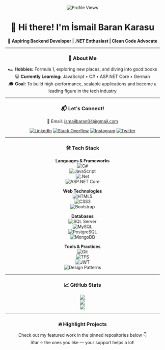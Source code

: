 <div align="center">

![Profile Views](https://komarev.com/ghpvc/?username=ismailbarankarasu&color=blue)

# 👋 Hi there! I'm İsmail Baran Karasu

🎯 **Aspiring Backend Developer | .NET Enthusiast | Clean Code Advocate**

---

### 🚀 About Me
🏎️ **Hobbies:** Formula 1, exploring new places, and diving into good books  
💻 **Currently Learning:** JavaScript • C# • ASP.NET Core • German  
🎓 **Goal:** To build high-performance, scalable applications and become a leading figure in the tech industry

---

### 📬 Let's Connect!
📧 Email: [ismailbaran04@gmail.com](mailto:ismailbaran04@gmail.com)

[![LinkedIn](https://img.shields.io/badge/LinkedIn-%230077B5.svg?logo=linkedin&logoColor=white)](https://linkedin.com/in/ismail-baran-karasu-a98916227)
[![Stack Overflow](https://img.shields.io/badge/-Stackoverflow-FE7A16?logo=stack-overflow&logoColor=white)](https://stackoverflow.com/users/16912334/ismail-baran-karasu)
[![Instagram](https://img.shields.io/badge/Instagram-%23E4405F.svg?logo=Instagram&logoColor=white)](https://instagram.com/ismailbarankarasu)
[![Twitter](https://img.shields.io/badge/Twitter-%231DA1F2.svg?logo=Twitter&logoColor=white)](https://twitter.com/ismaiBaranK)

---

### 🛠️ Tech Stack

**Languages & Frameworks**  
![C#](https://img.shields.io/badge/c%23-%23239120.svg?style=for-the-badge&logo=c-sharp&logoColor=white)  
![JavaScript](https://img.shields.io/badge/javascript-%23323330.svg?style=for-the-badge&logo=javascript&logoColor=%23F7DF1E)  
![.Net](https://img.shields.io/badge/.NET-5C2D91?style=for-the-badge&logo=.net&logoColor=white)  
![ASP.NET Core](https://img.shields.io/badge/asp.net%20core-512BD4?style=for-the-badge&logo=dotnet&logoColor=white)

**Web Technologies**  
![HTML5](https://img.shields.io/badge/html5-%23E34F26.svg?style=for-the-badge&logo=html5&logoColor=white)  
![CSS3](https://img.shields.io/badge/css3-%231572B6.svg?style=for-the-badge&logo=css3&logoColor=white)  
![Bootstrap](https://img.shields.io/badge/bootstrap-%23563D7C.svg?style=for-the-badge&logo=bootstrap&logoColor=white)

**Databases**  
![SQL Server](https://img.shields.io/badge/Microsoft%20SQL%20Server-CC2927?style=for-the-badge&logo=microsoft%20sql%20server&logoColor=white)  
![MySQL](https://img.shields.io/badge/mysql-%2300f.svg?style=for-the-badge&logo=mysql&logoColor=white)  
![PostgreSQL](https://img.shields.io/badge/postgresql-%2300479C.svg?style=for-the-badge&logo=postgresql&logoColor=white)  
![MongoDB](https://img.shields.io/badge/mongodb-%2347A248.svg?style=for-the-badge&logo=mongodb&logoColor=white)

**Tools & Practices**  
![Git](https://img.shields.io/badge/Git-F05032?style=for-the-badge&logo=git&logoColor=white)  
![TFS](https://img.shields.io/badge/TFS-0078D7?style=for-the-badge&logo=azuredevops&logoColor=white)  
![JWT](https://img.shields.io/badge/JWT-%232E6EF6.svg?style=for-the-badge&logo=jwt&logoColor=white)  
![Design Patterns](https://img.shields.io/badge/Design%20Patterns-%2300599C.svg?style=for-the-badge&logoColor=white)

---

### 📈 GitHub Stats

![](https://github-readme-stats.vercel.app/api?username=ismailbarankarasu&theme=dark&hide_border=false&include_all_commits=true&count_private=true)  
![](https://github-readme-streak-stats.herokuapp.com/?user=ismailbarankarasu&theme=dark&hide_border=false)  
![](https://github-readme-stats.vercel.app/api/top-langs/?username=ismailbarankarasu&theme=dark&hide_border=false&layout=compact)

---

### 🔥 Highlight Projects  
Check out my featured work in the pinned repositories below 👇  
Star ⭐ the ones you like — your support helps a lot!

</div>
